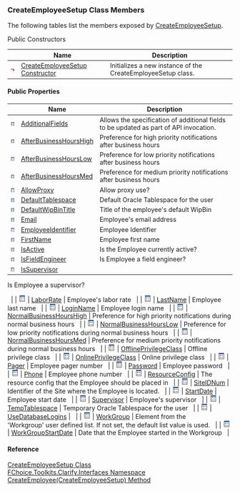 ﻿### CreateEmployeeSetup Class Members

The following tables list the members exposed by [CreateEmployeeSetup](FChoice.Toolkits.Clarify~FChoice.Toolkits.Clarify.Interfaces.CreateEmployeeSetup.md).

Public Constructors

|   | Name | Description |
| --- | --- | --- |
| ![Public Constructor](dotnetimages/publicConstructor.png) | [CreateEmployeeSetup Constructor](FChoice.Toolkits.Clarify~FChoice.Toolkits.Clarify.Interfaces.CreateEmployeeSetup~_ctor.md) | Initializes a new instance of the CreateEmployeeSetup class.   |



#### Public Properties

|   | Name | Description |
| --- | --- | --- |
| ![Public Property](dotnetimages/publicProperty.png) | [AdditionalFields](FChoice.Toolkits.Clarify~FChoice.Toolkits.Clarify.Interfaces.CreateEmployeeSetup~AdditionalFields.md) | Allows the specification of additional fields to be updated as part of API invocation.   |
| ![Public Property](dotnetimages/publicProperty.png) | [AfterBusinessHoursHigh](FChoice.Toolkits.Clarify~FChoice.Toolkits.Clarify.Interfaces.CreateEmployeeSetup~AfterBusinessHoursHigh.md) | Preference for high priority notifications after business hours   |
| ![Public Property](dotnetimages/publicProperty.png) | [AfterBusinessHoursLow](FChoice.Toolkits.Clarify~FChoice.Toolkits.Clarify.Interfaces.CreateEmployeeSetup~AfterBusinessHoursLow.md) | Preference for low priority notifications after business hours   |
| ![Public Property](dotnetimages/publicProperty.png) | [AfterBusinessHoursMed](FChoice.Toolkits.Clarify~FChoice.Toolkits.Clarify.Interfaces.CreateEmployeeSetup~AfterBusinessHoursMed.md) | Preference for medium priority notifications after business hours   |
| ![Public Property](dotnetimages/publicProperty.png) | [AllowProxy](FChoice.Toolkits.Clarify~FChoice.Toolkits.Clarify.Interfaces.CreateEmployeeSetup~AllowProxy.md) | Allow proxy use?   |
| ![Public Property](dotnetimages/publicProperty.png) | [DefaultTablespace](FChoice.Toolkits.Clarify~FChoice.Toolkits.Clarify.Interfaces.CreateEmployeeSetup~DefaultTablespace.md) | Default Oracle Tablespace for the user   |
| ![Public Property](dotnetimages/publicProperty.png) | [DefaultWipBinTitle](FChoice.Toolkits.Clarify~FChoice.Toolkits.Clarify.Interfaces.CreateEmployeeSetup~DefaultWipBinTitle.md) | Title of the employee's default WipBin   |
| ![Public Property](dotnetimages/publicProperty.png) | [Email](FChoice.Toolkits.Clarify~FChoice.Toolkits.Clarify.Interfaces.CreateEmployeeSetup~Email.md) | Employee's email address   |
| ![Public Property](dotnetimages/publicProperty.png) | [EmployeeIdentifier](FChoice.Toolkits.Clarify~FChoice.Toolkits.Clarify.Interfaces.CreateEmployeeSetup~EmployeeIdentifier.md) | Employee Identifier   |
| ![Public Property](dotnetimages/publicProperty.png) | [FirstName](FChoice.Toolkits.Clarify~FChoice.Toolkits.Clarify.Interfaces.CreateEmployeeSetup~FirstName.md) | Employee first name   |
| ![Public Property](dotnetimages/publicProperty.png) | [IsActive](FChoice.Toolkits.Clarify~FChoice.Toolkits.Clarify.Interfaces.CreateEmployeeSetup~IsActive.md) | Is the Employee currently active?   |
| ![Public Property](dotnetimages/publicProperty.png) | [IsFieldEngineer](FChoice.Toolkits.Clarify~FChoice.Toolkits.Clarify.Interfaces.CreateEmployeeSetup~IsFieldEngineer.md) | Is Employee a field engineer?   |
| ![Public Property](dotnetimages/publicProperty.png) | [IsSupervisor](FChoice.Toolkits.Clarify~FChoice.Toolkits.Clarify.Interfaces.CreateEmployeeSetup~IsSupervisor.md) | 
Is Employee a supervisor?

  |
| ![Public Property](dotnetimages/publicProperty.png) | [LaborRate](FChoice.Toolkits.Clarify~FChoice.Toolkits.Clarify.Interfaces.CreateEmployeeSetup~LaborRate.md) | Employee's labor rate   |
| ![Public Property](dotnetimages/publicProperty.png) | [LastName](FChoice.Toolkits.Clarify~FChoice.Toolkits.Clarify.Interfaces.CreateEmployeeSetup~LastName.md) | Employee last name   |
| ![Public Property](dotnetimages/publicProperty.png) | [LoginName](FChoice.Toolkits.Clarify~FChoice.Toolkits.Clarify.Interfaces.CreateEmployeeSetup~LoginName.md) | Employee login name   |
| ![Public Property](dotnetimages/publicProperty.png) | [NormalBusinessHoursHigh](FChoice.Toolkits.Clarify~FChoice.Toolkits.Clarify.Interfaces.CreateEmployeeSetup~NormalBusinessHoursHigh.md) | Preference for high priority notifications during normal business hours   |
| ![Public Property](dotnetimages/publicProperty.png) | [NormalBusinessHoursLow](FChoice.Toolkits.Clarify~FChoice.Toolkits.Clarify.Interfaces.CreateEmployeeSetup~NormalBusinessHoursLow.md) | Preference for low priority notifications during normal business hours   |
| ![Public Property](dotnetimages/publicProperty.png) | [NormalBusinessHoursMed](FChoice.Toolkits.Clarify~FChoice.Toolkits.Clarify.Interfaces.CreateEmployeeSetup~NormalBusinessHoursMed.md) | Preference for medium priority notifications during normal business hours   |
| ![Public Property](dotnetimages/publicProperty.png) | [OfflinePrivilegeClass](FChoice.Toolkits.Clarify~FChoice.Toolkits.Clarify.Interfaces.CreateEmployeeSetup~OfflinePrivilegeClass.md) | Offline privilege class   |
| ![Public Property](dotnetimages/publicProperty.png) | [OnlinePrivilegeClass](FChoice.Toolkits.Clarify~FChoice.Toolkits.Clarify.Interfaces.CreateEmployeeSetup~OnlinePrivilegeClass.md) | Online privilege class   |
| ![Public Property](dotnetimages/publicProperty.png) | [Pager](FChoice.Toolkits.Clarify~FChoice.Toolkits.Clarify.Interfaces.CreateEmployeeSetup~Pager.md) | Employee pager number   |
| ![Public Property](dotnetimages/publicProperty.png) | [Password](FChoice.Toolkits.Clarify~FChoice.Toolkits.Clarify.Interfaces.CreateEmployeeSetup~Password.md) | Employee password   |
| ![Public Property](dotnetimages/publicProperty.png) | [Phone](FChoice.Toolkits.Clarify~FChoice.Toolkits.Clarify.Interfaces.CreateEmployeeSetup~Phone.md) | Employee phone number   |
| ![Public Property](dotnetimages/publicProperty.png) | [ResourceConfig](FChoice.Toolkits.Clarify~FChoice.Toolkits.Clarify.Interfaces.CreateEmployeeSetup~ResourceConfig.md) | The resource config that the Employee should be placed in   |
| ![Public Property](dotnetimages/publicProperty.png) | [SiteIDNum](FChoice.Toolkits.Clarify~FChoice.Toolkits.Clarify.Interfaces.CreateEmployeeSetup~SiteIDNum.md) | Identifier of the Site where the Employee is located.   |
| ![Public Property](dotnetimages/publicProperty.png) | [StartDate](FChoice.Toolkits.Clarify~FChoice.Toolkits.Clarify.Interfaces.CreateEmployeeSetup~StartDate.md) | Employee start date   |
| ![Public Property](dotnetimages/publicProperty.png) | [Supervisor](FChoice.Toolkits.Clarify~FChoice.Toolkits.Clarify.Interfaces.CreateEmployeeSetup~Supervisor.md) | Employee's supervisor   |
| ![Public Property](dotnetimages/publicProperty.png) | [TempTablespace](FChoice.Toolkits.Clarify~FChoice.Toolkits.Clarify.Interfaces.CreateEmployeeSetup~TempTablespace.md) | Temporary Oracle Tablespace for the user   |
| ![Public Property](dotnetimages/publicProperty.png) | [UseDatabaseLogins](FChoice.Toolkits.Clarify~FChoice.Toolkits.Clarify.Interfaces.CreateEmployeeSetup~UseDatabaseLogins.md) |   |
| ![Public Property](dotnetimages/publicProperty.png) | [WorkGroup](FChoice.Toolkits.Clarify~FChoice.Toolkits.Clarify.Interfaces.CreateEmployeeSetup~WorkGroup.md) | Element from the 'Workgroup' user defined list. If not set, the default list value is used.   |
| ![Public Property](dotnetimages/publicProperty.png) | [WorkGroupStartDate](FChoice.Toolkits.Clarify~FChoice.Toolkits.Clarify.Interfaces.CreateEmployeeSetup~WorkGroupStartDate.md) | Date that the Employee started in the Workgroup   |





#### Reference

[CreateEmployeeSetup Class](FChoice.Toolkits.Clarify~FChoice.Toolkits.Clarify.Interfaces.CreateEmployeeSetup.md)  
[FChoice.Toolkits.Clarify.Interfaces Namespace](FChoice.Toolkits.Clarify~FChoice.Toolkits.Clarify.Interfaces_namespace.md)  
[CreateEmployee(CreateEmployeeSetup) Method](FChoice.Toolkits.Clarify~FChoice.Toolkits.Clarify.Interfaces.InterfacesToolkit~CreateEmployee(CreateEmployeeSetup).md)
